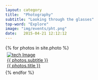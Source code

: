 ```yaml
---
layout: category
title:  "Photography"
subtitle: "Looking through the glasses"
top-word: "Explore"
image: "img/events/pht.png"
date:   2015-04-21 12:12:12
---
```

<section class="no-padding" id="portfolio">
    <div class="container-fluid">
        <div class="row no-gutter">
            {% for photos in site.photo %}
                <div class="col-lg-4 col-sm-6" style="padding: 5px;">
                    <a href="{{ photos.url }}" class="portfolio-box">
                        <img src="{{ photos.image }}" class="img-responsive" alt="tech Image">
                        <div class="portfolio-box-caption">
                            <div class="portfolio-box-caption-content">
                                <div class="project-category text-faded center aclonica">
                                    {{ photos.subtitle }}
                                </div>
                                <div class="project-name center aclonica">
                                    {{ photos.title }}
                                </div>
                            </div>
                        </div>
                    </a>
                </div>
            {% endfor %}
        </div>
    </div>
</section>